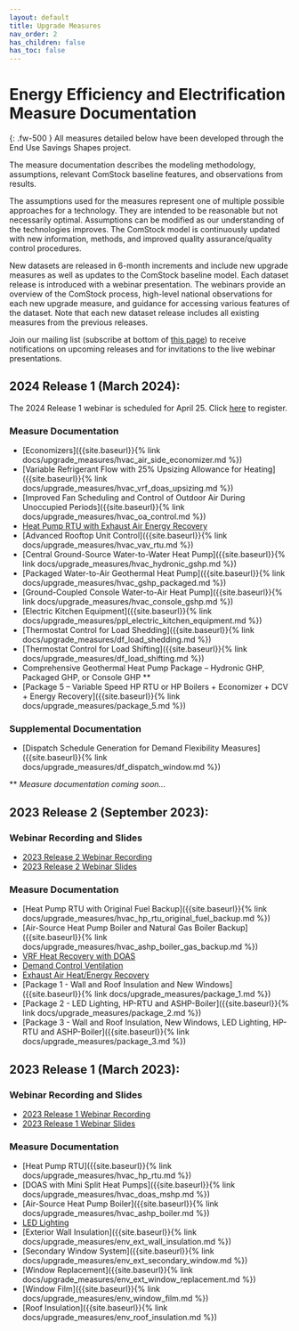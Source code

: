 ```yaml
---
layout: default
title: Upgrade Measures
nav_order: 2
has_children: false
has_toc: false
---
```


# Energy Efficiency and Electrification Measure Documentation
{: .fw-500 }
All measures detailed below have been developed through the End Use Savings Shapes project.

The measure documentation describes the modeling methodology, assumptions, relevant ComStock baseline features, and observations from results.

The assumptions used for the measures represent one of multiple possible approaches for a technology. They are intended to be reasonable but not necessarily optimal. Assumptions can be modified as our understanding of the technologies improves. The ComStock model is continuously updated with new information, methods, and improved quality assurance/quality control procedures.

New datasets are released in 6-month increments and include new upgrade measures as well as updates to the ComStock baseline model. Each dataset release is introduced with a webinar presentation. The webinars provide an overview of the ComStock process, high-level national observations for each new upgrade measure, and guidance for accessing various features of the dataset. Note that each new dataset release includes all existing measures from the previous releases.

Join our mailing list (subscribe at bottom of [this page](https://www.nrel.gov/buildings/end-use-load-profiles.html)) to receive notifications on upcoming releases and for invitations to the live webinar presentations.

## 2024 Release 1 (March 2024):
The 2024 Release 1 webinar is scheduled for April 25. Click [here](https://nrel.zoomgov.com/webinar/register/WN_d7imyRpGR7C-n7x_Iz5kyA?utm_source=NREL+End-Use+Load+Profiles+for+the+U.S.+Building+Stock#/registration) to register.

### Measure Documentation
- [Economizers]({{site.baseurl}}{% link docs/upgrade_measures/hvac_air_side_economizer.md %})
- [Variable Refrigerant Flow with 25% Upsizing Allowance for Heating]({{site.baseurl}}{% link docs/upgrade_measures/hvac_vrf_doas_upsizing.md %})
- [Improved Fan Scheduling and Control of Outdoor Air During Unoccupied Periods]({{site.baseurl}}{% link docs/upgrade_measures/hvac_oa_control.md %})
- [Heat Pump RTU with Exhaust Air Energy Recovery](https://www.nrel.gov/docs/fy24osti/89481.pdf)
- [Advanced Rooftop Unit Control]({{site.baseurl}}{% link docs/upgrade_measures/hvac_vav_rtu.md %})
- [Central Ground-Source Water-to-Water Heat Pump]({{site.baseurl}}{% link docs/upgrade_measures/hvac_hydronic_gshp.md %})
- [Packaged Water-to-Air Geothermal Heat Pump]({{site.baseurl}}{% link docs/upgrade_measures/hvac_gshp_packaged.md %})
- [Ground-Coupled Console Water-to-Air Heat Pump]({{site.baseurl}}{% link docs/upgrade_measures/hvac_console_gshp.md %})
- [Electric Kitchen Equipment]({{site.baseurl}}{% link docs/upgrade_measures/ppl_electric_kitchen_equipment.md %})
- [Thermostat Control for Load Shedding]({{site.baseurl}}{% link docs/upgrade_measures/df_load_shedding.md %})
- [Thermostat Control for Load Shifting]({{site.baseurl}}{% link docs/upgrade_measures/df_load_shifting.md %})
- Comprehensive Geothermal Heat Pump Package – Hydronic GHP, Packaged GHP, or Console GHP **
- [Package 5 – Variable Speed HP RTU or HP Boilers + Economizer + DCV + Energy Recovery]({{site.baseurl}}{% link docs/upgrade_measures/package_5.md %})

### Supplemental Documentation
- [Dispatch Schedule Generation for Demand Flexibility Measures]({{site.baseurl}}{% link docs/upgrade_measures/df_dispatch_window.md %})

** *Measure documentation coming soon...*

## 2023 Release 2 (September 2023): 
### Webinar Recording and Slides
- [2023 Release 2 Webinar Recording](https://www.youtube.com/watch?v=uA8bThraO_E)
- [2023 Release 2 Webinar Slides](https://www.nrel.gov/docs/fy24osti/87746.pdf)

### Measure Documentation
- [Heat Pump RTU with Original Fuel Backup]({{site.baseurl}}{% link docs/upgrade_measures/hvac_hp_rtu_original_fuel_backup.md %})
- [Air-Source Heat Pump Boiler and Natural Gas Boiler Backup]({{site.baseurl}}{% link docs/upgrade_measures/hvac_ashp_boiler_gas_backup.md %})
- [VRF Heat Recovery with DOAS](https://www.nrel.gov/docs/fy24osti/86103.pdf)
- [Demand Control Ventilation](https://www.nrel.gov/docs/fy24osti/86897.pdf)
- [Exhaust Air Heat/Energy Recovery](https://www.nrel.gov/docs/fy24osti/87542.pdf)
- [Package 1 - Wall and Roof Insulation and New Windows]({{site.baseurl}}{% link docs/upgrade_measures/package_1.md %})
- [Package 2 - LED Lighting, HP-RTU and ASHP-Boiler]({{site.baseurl}}{% link docs/upgrade_measures/package_2.md %})
- [Package 3 - Wall and Roof Insulation, New Windows, LED Lighting, HP-RTU and ASHP-Boiler]({{site.baseurl}}{% link docs/upgrade_measures/package_3.md %})


## 2023 Release 1 (March 2023): 
### Webinar Recording and Slides
- [2023 Release 1 Webinar Recording](https://www.youtube.com/watch?v=7BHQfk6kvso&t=9s)
- [2023 Release 1 Webinar Slides](https://www.nrel.gov/docs/fy23osti/85853.pdf)

### Measure Documentation
- [Heat Pump RTU]({{site.baseurl}}{% link docs/upgrade_measures/hvac_hp_rtu.md %})
- [DOAS with Mini Split Heat Pumps]({{site.baseurl}}{% link docs/upgrade_measures/hvac_doas_mshp.md %})
- [Air-Source Heat Pump Boiler]({{site.baseurl}}{% link docs/upgrade_measures/hvac_ashp_boiler.md %})
- [LED Lighting](https://www.nrel.gov/docs/fy24osti/86100.pdf)
- [Exterior Wall Insulation]({{site.baseurl}}{% link docs/upgrade_measures/env_ext_wall_insulation.md %})
- [Secondary Window System]({{site.baseurl}}{% link docs/upgrade_measures/env_ext_secondary_window.md %})
- [Window Replacement]({{site.baseurl}}{% link docs/upgrade_measures/env_ext_window_replacement.md %})
- [Window Film]({{site.baseurl}}{% link docs/upgrade_measures/env_window_film.md %})
- [Roof Insulation]({{site.baseurl}}{% link docs/upgrade_measures/env_roof_insulation.md %})
